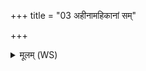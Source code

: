 +++
title = "03 अहीनामहिकानां सम्"

+++
<details><summary>मूलम् (WS)</summary>

अहीनामहिकानां सं हि शीर्षाण्यग्रभम्।  
हृदं सहस्रबाहुः परेत्य व्यनिजमहेर्विषम् ॥ ३ ॥
</details>